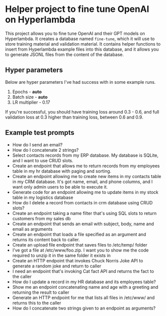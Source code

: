 # Helper project to fine tune OpenAI on Hyperlambda

This project allows you to fine tune OpenAI and their GPT models on Hyperlambda. It creates a database named `fine-tune`, which it will use to store training material and validation material. It contains helper functions to insert from Hyperlambda example files into this database, and it allows you to generate JSONL files from the content of the database.

## Hyper parameters

Below are hyper parameters I've had success with in some example runs.

1. Epochs - **auto**
2. Batch size - **auto**
3. LR multiplier - 0.17

If you're successful, you should have training loss around 0.3 - 0.6, and full validation loss at 0.3 higher than training loss, between 0.6 and 0.9.

## Example test prompts

* How do I send an email?
* How do I concatenate 2 strings?
* Select contacts records from my ERP database. My database is SQLite, and I want to use CRUD slots.
* Create an endpoint that allows me to return records from my employees table in my hr database with paging and sorting.
* Create an endpoint allowing me to create new items in my contacts table in my CRM database. It's got name, email, and phone columns, and I want only admin users to be able to execute it.
* Generate code for an endpoint allowing me to update items in my stock table in my logistics database
* How do I delete a record from contacts in crm database using CRUD slots?
* Create an endpoint taking a name filter that's using SQL slots to return customers from my sales db
* Create an endpoint that sends an email with subject, body, name and email as arguments
* Create an endpoint that loads a file specified as an argument and returns its content back to caller.
* Create an upload file endpoint that saves files to /etc/temp/ folder
* I've got a file at /etc/www/foo.zip. I want you to show me the code required to unzip it in the same folder it exists in
* Create an HTTP endpoint that invokes Chuck Norris Joke API to generate a random joke and return to caller
* I need an endpoint that's invoking Cat fact API and returns the fact to the caller
* How do I update a record in my HR database and its employees table?
* Show me an endpoint concatenating name and age with a greeting and returning the result to caller
* Generate an HTTP endpoint for me that lists all files in /etc/www/ and returns this to the caller
* How do I concatenate two strings given to an endpoint as arguments?
